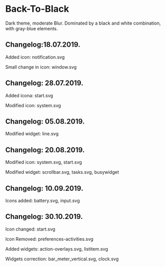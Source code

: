 # Back-To-Black

Dark theme, moderate Blur. Dominated by a black and white combination, with gray-blue elements.

Changelog:18.07.2019.
---------------------

Added icon: notification.svg

Small change in icon: window.svg

Changelog: 28.07.2019.
----------------------

Added icona: start.svg

Modified icon: system.svg

Changelog: 05.08.2019.
-----------------------

Modified widget: line.svg

Changelog: 20.08.2019.
----------------------

Modified icon: system.svg, start.svg

Modified widget: scrollbar.svg, tasks.svg, busywidget


Changelog: 10.09.2019.
----------------------

Icons added: battery.svg, input.svg

Changelog: 30.10.2019.
----------------------

Icon changed: start.svg

Icon Removed: preferences-activities.svg

Added widgets: action-overlays.svg, listitem.svg

Widgets correction: bar_meter_vertical.svg, clock.svg
